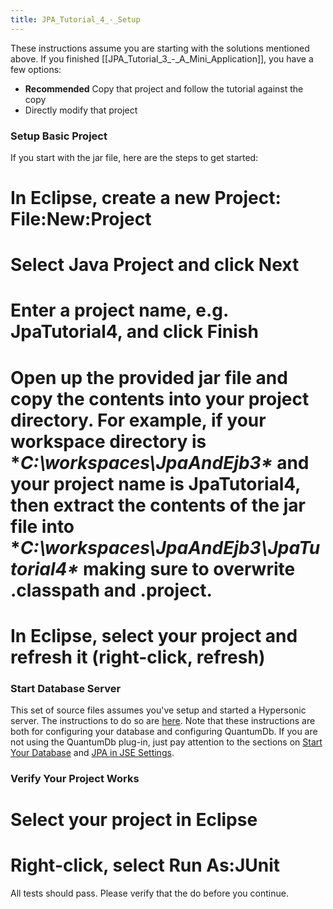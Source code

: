 ```yaml
---
title: JPA_Tutorial_4_-_Setup
---
```

These instructions assume you are starting with the solutions mentioned above. If you finished [[JPA_Tutorial_3_-_A_Mini_Application]], you have a few options:
* **Recommended** Copy that project and follow the tutorial against the copy
* Directly modify that project

### Setup Basic Project
If you start with the jar file, here are the steps to get started:
# In Eclipse, create a new Project: **File:New:Project**
# Select **Java Project** and click **Next**
# Enter a project name, e.g. **JpaTutorial4**, and click **Finish**
# Open up the provided jar file and copy the contents into your project directory. For example, if your workspace directory is **C:\workspaces\JpaAndEjb3\** and your project name is **JpaTutorial4**, then extract the contents of the jar file into **C:\workspaces\JpaAndEjb3\JpaTutorial4\** making sure to overwrite .classpath and .project.
# In Eclipse, select your project and refresh it (right-click, refresh)

### Start Database Server
This set of source files assumes you've setup and started a Hypersonic server. The instructions to do so are [here]({{site.pagesurl}}/QuantumDb_Configuration). Note that these instructions are both for configuring your database and configuring QuantumDb. If you are not using the QuantumDb plug-in, just pay attention to the sections on [Start Your Database]({{site.pagesurl}}/QuantumDb_Configuration#StartYourDatabase) and [JPA in JSE Settings]({{site.pagesurl}}/QuantumDb_Configuration#JPAinJSE).

### Verify Your Project Works
# Select your project in Eclipse
# Right-click, select **Run As:JUnit**

All tests should pass. Please verify that the do before you continue.
